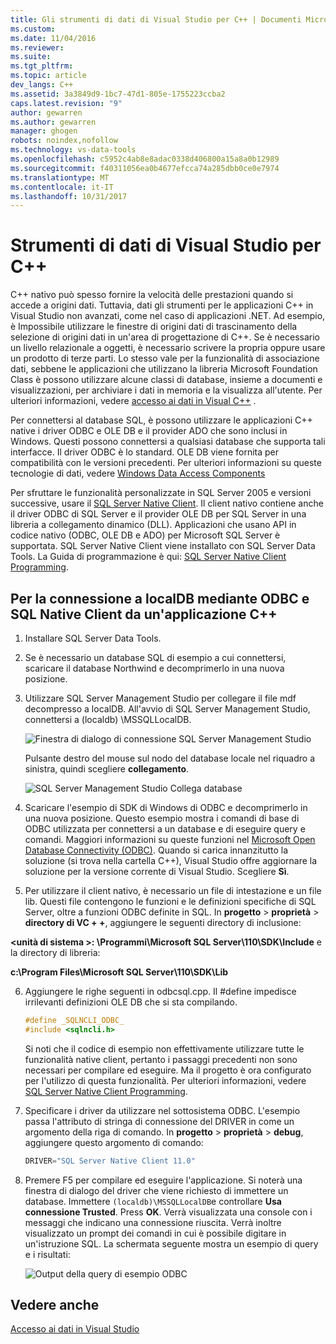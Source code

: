 ```yaml
---
title: Gli strumenti di dati di Visual Studio per C++ | Documenti Microsoft
ms.custom: 
ms.date: 11/04/2016
ms.reviewer: 
ms.suite: 
ms.tgt_pltfrm: 
ms.topic: article
dev_langs: C++
ms.assetid: 3a3849d9-1bc7-47d1-805e-1755223ccba2
caps.latest.revision: "9"
author: gewarren
ms.author: gewarren
manager: ghogen
robots: noindex,nofollow
ms.technology: vs-data-tools
ms.openlocfilehash: c5952c4ab8e8adac0338d406800a15a8a0b12989
ms.sourcegitcommit: f40311056ea0b4677efcca74a285dbb0ce0e7974
ms.translationtype: MT
ms.contentlocale: it-IT
ms.lasthandoff: 10/31/2017
---
```

# <a name="visual-studio-data-tools-for-c"></a>Strumenti di dati di Visual Studio per C++
C++ nativo può spesso fornire la velocità delle prestazioni quando si accede a origini dati. Tuttavia, dati gli strumenti per le applicazioni C++ in Visual Studio non avanzati, come nel caso di applicazioni .NET. Ad esempio, è Impossibile utilizzare le finestre di origini dati di trascinamento della selezione di origini dati in un'area di progettazione di C++. Se è necessario un livello relazionale a oggetti, è necessario scrivere la propria oppure usare un prodotto di terze parti.  Lo stesso vale per la funzionalità di associazione dati, sebbene le applicazioni che utilizzano la libreria Microsoft Foundation Class è possono utilizzare alcune classi di database, insieme a documenti e visualizzazioni, per archiviare i dati in memoria e la visualizza all'utente. Per ulteriori informazioni, vedere [accesso ai dati in Visual C++](https://msdn.microsoft.com/en-us/library/7wtdsdkh.aspx) .  
  
 Per connettersi al database SQL, è possono utilizzare le applicazioni C++ native i driver ODBC e OLE DB e il provider ADO che sono inclusi in Windows. Questi possono connettersi a qualsiasi database che supporta tali interfacce. Il driver ODBC è lo standard. OLE DB viene fornita per compatibilità con le versioni precedenti. Per ulteriori informazioni su queste tecnologie di dati, vedere [Windows Data Access Components](https://msdn.microsoft.com/en-us/library/windows/desktop/aa968814\(v=vs.85\).aspx)  
  
 Per sfruttare le funzionalità personalizzate in SQL Server 2005 e versioni successive, usare il [SQL Server Native Client](https://msdn.microsoft.com/en-us/sqlserver/aa937733). Il client nativo contiene anche il driver ODBC di SQL Server e il provider OLE DB per SQL Server in una libreria a collegamento dinamico (DLL). Applicazioni che usano API in codice nativo (ODBC, OLE DB e ADO) per Microsoft SQL Server è supportata.  SQL Server Native Client viene installato con SQL Server Data Tools. La Guida di programmazione è qui: [SQL Server Native Client Programming](https://msdn.microsoft.com/en-us/library/ms130892.aspx).  
  
## <a name="to-connect-to-localdb-through-odbc-and-sql-native-client-from-a-c-application"></a>Per la connessione a localDB mediante ODBC e SQL Native Client da un'applicazione C++  
  
1.  Installare SQL Server Data Tools.  
  
2.  Se è necessario un database SQL di esempio a cui connettersi, scaricare il database Northwind e decomprimerlo in una nuova posizione.  
  
3.  Utilizzare SQL Server Management Studio per collegare il file mdf decompresso a localDB. All'avvio di SQL Server Management Studio, connettersi a (localdb) \MSSQLLocalDB.  
  
     ![Finestra di dialogo di connessione SQL Server Management Studio](../data-tools/media/raddata-ssms-connect-dialog.png "raddata SSMS connettersi finestra di dialogo")  
  
     Pulsante destro del mouse sul nodo del database locale nel riquadro a sinistra, quindi scegliere **collegamento**.  
  
     ![SQL Server Management Studio Collega database](../data-tools/media/raddata-ssms-attach-database.png "raddata SSMS Collega database")  
  
4.  Scaricare l'esempio di SDK di Windows di ODBC e decomprimerlo in una nuova posizione. Questo esempio mostra i comandi di base di ODBC utilizzata per connettersi a un database e di eseguire query e comandi. Maggiori informazioni su queste funzioni nel [Microsoft Open Database Connectivity (ODBC)](https://msdn.microsoft.com/en-us/library/windows/desktop/ms710252\(v=vs.85\).aspx). Quando si carica innanzitutto la soluzione (si trova nella cartella C++), Visual Studio offre aggiornare la soluzione per la versione corrente di Visual Studio. Scegliere **Sì**.  
  
5.  Per utilizzare il client nativo, è necessario un file di intestazione e un file lib. Questi file contengono le funzioni e le definizioni specifiche di SQL Server, oltre a funzioni ODBC definite in SQL. In **progetto** > **proprietà** > **directory di VC + +**, aggiungere le seguenti directory di inclusione:  
  
 **\<unità di sistema >: \Programmi\Microsoft SQL Server\110\SDK\Include** e la directory di libreria:  
  
 **c:\Program Files\Microsoft SQL Server\110\SDK\Lib**  
  
6.  Aggiungere le righe seguenti in odbcsql.cpp. Il #define impedisce irrilevanti definizioni OLE DB che si sta compilando.  
  
    ```C++  
    #define _SQLNCLI_ODBC_  
    #include <sqlncli.h>  
    ```  
  
     Si noti che il codice di esempio non effettivamente utilizzare tutte le funzionalità native client, pertanto i passaggi precedenti non sono necessari per compilare ed eseguire. Ma il progetto è ora configurato per l'utilizzo di questa funzionalità. Per ulteriori informazioni, vedere [SQL Server Native Client Programming](https://msdn.microsoft.com/en-us/library/ms130892\(v=sql.130\).aspx).  
  
7.  Specificare i driver da utilizzare nel sottosistema ODBC. L'esempio passa l'attributo di stringa di connessione del DRIVER in come un argomento della riga di comando. In **progetto** > **proprietà** > **debug**, aggiungere questo argomento di comando:  
  
    ```C++  
    DRIVER="SQL Server Native Client 11.0"  
    ```  
  
8.  Premere F5 per compilare ed eseguire l'applicazione. Si noterà una finestra di dialogo del driver che viene richiesto di immettere un database. Immettere `(localdb)\MSSQLLocalDB`e controllare **Usa connessione Trusted**. Press **OK**. Verrà visualizzata una console con i messaggi che indicano una connessione riuscita. Verrà inoltre visualizzato un prompt dei comandi in cui è possibile digitare in un'istruzione SQL. La schermata seguente mostra un esempio di query e i risultati:  
  
     ![Output della query di esempio ODBC](../data-tools/media/raddata-odbc-sample-query-output.png "output della query di esempio ODBC raddata")  
  
## <a name="see-also"></a>Vedere anche  
 [Accesso ai dati in Visual Studio](../data-tools/accessing-data-in-visual-studio.md)